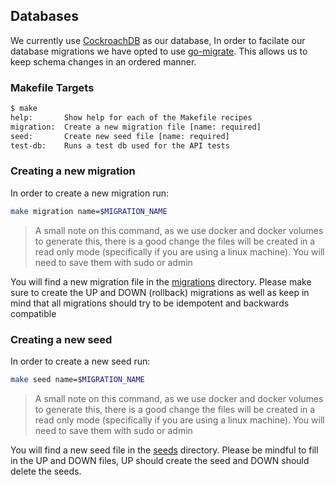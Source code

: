 ## Databases

We currently use [CockroachDB](1) as our database, In order to facilate our
database migrations we have opted to use [go-migrate](2). This allows us to keep
schema changes in an ordered manner.

### Makefile Targets

```bash
$ make
help:       Show help for each of the Makefile recipes
migration:  Create a new migration file [name: required]
seed:       Create new seed file [name: required]
test-db:    Runs a test db used for the API tests 
```

### Creating a new migration

In order to create a new migration run:

```bash
make migration name=$MIGRATION_NAME
```
> A small note on this command, as we use docker and docker volumes to
generate this, there is a good change the files will be created in a read only
mode (specifically if you are using a linux machine). You will need to save them with sudo or admin

You will find a new migration file in the [migrations](./migrations) directory.
Please make sure to create the UP  and DOWN (rollback) migrations as well as
keep in mind that all migrations should try to be idempotent and backwards
compatible

### Creating a new seed

In order to create a new seed run:

```bash
make seed name=$MIGRATION_NAME
```
> A small note on this command, as we use docker and docker volumes to
generate this, there is a good change the files will be created in a read only
mode (specifically if you are using a linux machine). You will need to save them with sudo or admin

You will find a new seed file in the [seeds](./seeds) directory. Please be
mindful to fill in the UP and DOWN files, UP should create the seed and DOWN
should delete the seeds.

[1]: https://www.cockroachlabs.com/docs/
[2]: https://github.com/golang-migrate/migrate
